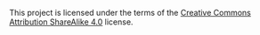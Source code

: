 This project is licensed under the terms of the [Creative Commons Attribution ShareAlike 4.0](https://creativecommons.org/licenses/by-sa/4.0/) license.
